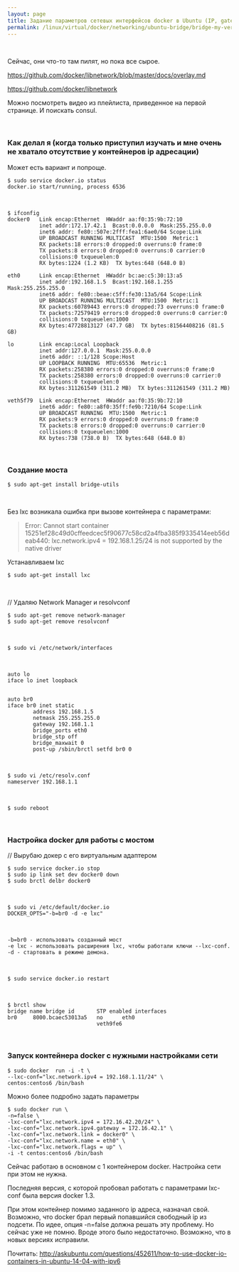 ```yaml
---
layout: page
title: Задание параметров сетевых интерфейсов docker в Ubuntu (IP, gateway, etc.)
permalink: /linux/virtual/docker/networking/ubuntu-bridge/bridge-my-version/
---
```





<br/>


Сейчас, они что-то там пилят, но пока все сырое.


https://github.com/docker/libnetwork/blob/master/docs/overlay.md

https://github.com/docker/libnetwork


Можно посмотреть видео из плейлиста, приведенное на первой странице.
И поискать consul.


<br/>


### Как делал я (когда только приступил изучать и мне очень не хватало отсутствие у контейнеров ip адресации)

Может есть вариант и попроще.

    $ sudo service docker.io status
    docker.io start/running, process 6536

<br/>

    $ ifconfig
    docker0   Link encap:Ethernet  HWaddr aa:f0:35:9b:72:10  
              inet addr:172.17.42.1  Bcast:0.0.0.0  Mask:255.255.0.0
              inet6 addr: fe80::507e:2fff:fea1:6ae0/64 Scope:Link
              UP BROADCAST RUNNING MULTICAST  MTU:1500  Metric:1
              RX packets:18 errors:0 dropped:0 overruns:0 frame:0
              TX packets:8 errors:0 dropped:0 overruns:0 carrier:0
              collisions:0 txqueuelen:0
              RX bytes:1224 (1.2 KB)  TX bytes:648 (648.0 B)

    eth0      Link encap:Ethernet  HWaddr bc:ae:c5:30:13:a5  
              inet addr:192.168.1.5  Bcast:192.168.1.255  Mask:255.255.255.0
              inet6 addr: fe80::beae:c5ff:fe30:13a5/64 Scope:Link
              UP BROADCAST RUNNING MULTICAST  MTU:1500  Metric:1
              RX packets:60789443 errors:0 dropped:73 overruns:0 frame:0
              TX packets:72579419 errors:0 dropped:0 overruns:0 carrier:0
              collisions:0 txqueuelen:1000
              RX bytes:47728813127 (47.7 GB)  TX bytes:81564408216 (81.5 GB)

    lo        Link encap:Local Loopback  
              inet addr:127.0.0.1  Mask:255.0.0.0
              inet6 addr: ::1/128 Scope:Host
              UP LOOPBACK RUNNING  MTU:65536  Metric:1
              RX packets:258380 errors:0 dropped:0 overruns:0 frame:0
              TX packets:258380 errors:0 dropped:0 overruns:0 carrier:0
              collisions:0 txqueuelen:0
              RX bytes:311261549 (311.2 MB)  TX bytes:311261549 (311.2 MB)

    veth5f79  Link encap:Ethernet  HWaddr aa:f0:35:9b:72:10  
              inet6 addr: fe80::a8f0:35ff:fe9b:7210/64 Scope:Link
              UP BROADCAST RUNNING  MTU:1500  Metric:1
              RX packets:9 errors:0 dropped:0 overruns:0 frame:0
              TX packets:8 errors:0 dropped:0 overruns:0 carrier:0
              collisions:0 txqueuelen:1000
              RX bytes:738 (738.0 B)  TX bytes:648 (648.0 B)



<br/>

### Создание моста

    $ sudo apt-get install bridge-utils

<br/>

Без lxc возникала ошибка при вызове контейнера с параметрами:



> Error: Cannot start container 15251ef28c49d0cffeedcec5f90677c58cd2a4fba385f9335414eeb56deab440: lxc.network.ipv4 = 192.168.1.25/24 is not supported by the native driver


Устанавливаем lxc

    $ sudo apt-get install lxc

<br/>

// Удаляю Network Manager и resolvconf

    $ sudo apt-get remove network-manager
    $ sudo apt-get remove resolvconf


<br/>

    $ sudo vi /etc/network/interfaces

<br/>

    auto lo
    iface lo inet loopback


    auto br0
    iface br0 inet static
            address 192.168.1.5
            netmask 255.255.255.0
            gateway 192.168.1.1
            bridge_ports eth0
            bridge_stp off
            bridge_maxwait 0
            post-up /sbin/brctl setfd br0 0

<br/>


    $ sudo vi /etc/resolv.conf
    nameserver 192.168.1.1


<br/>

    $ sudo reboot


<br/>

### Настройка docker для работы с мостом


// Вырубаю докер с его виртуальным адаптером

    $ sudo service docker.io stop
    $ sudo ip link set dev docker0 down
    $ sudo brctl delbr docker0


<br/>

    $ sudo vi /etc/default/docker.io
    DOCKER_OPTS="-b=br0 -d -e lxc"

<br/>

    -b=br0 - использовать созданный мост
    -e lxc - использовать расширения lxc, чтобы работали ключи --lxc-conf.
    -d - стартовать в режиме демона.

<br/>

    $ sudo service docker.io restart


<br/>

    $ brctl show
    bridge name	bridge id		STP enabled	interfaces
    br0		8000.bcaec53013a5	no		eth0
    							veth9fe6


<br/>

### Запуск контейнера docker с нужными настройками сети

    $ sudo docker  run -i -t \
    --lxc-conf="lxc.network.ipv4 = 192.168.1.11/24" \
    centos:centos6 /bin/bash


Можно более подробно задать параметры


    $ sudo docker run \
    -n=false \
    -lxc-conf="lxc.network.ipv4 = 172.16.42.20/24" \
    -lxc-conf="lxc.network.ipv4.gateway = 172.16.42.1" \
    -lxc-conf="lxc.network.link = docker0" \
    -lxc-conf="lxc.network.name = eth0" \
    -lxc-conf="lxc.network.flags = up" \
    -i -t centos:centos6 /bin/bash


Сейчас работаю в основном с 1 контейнером docker.
Настройка сети при этом не нужна.

Последняя версия, с которой пробовал работать с параметрами lxc-conf была версия docker 1.3.  

При этом контейнер помимо заданного ip адреса, назначал свой. Возможно, что docker брал первый попавшийся свободный ip из подсети. По идее, опция -n=false должна решать эту проблему. Но сейчас уже не помню. Вроде этого было недостаточно. Возможно, что в новых версиях исправили.



Почитать:
http://askubuntu.com/questions/452611/how-to-use-docker-io-containers-in-ubuntu-14-04-with-ipv6

